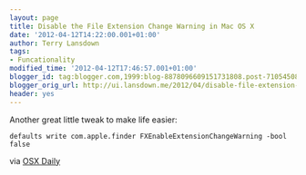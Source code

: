 ```yaml
---
layout: page
title: Disable the File Extension Change Warning in Mac OS X
date: '2012-04-12T14:22:00.001+01:00'
author: Terry Lansdown
tags:
- Funcationality
modified_time: '2012-04-12T17:46:57.001+01:00'
blogger_id: tag:blogger.com,1999:blog-8878096609151731808.post-7105450878054999740
blogger_orig_url: http://ui.lansdown.me/2012/04/disable-file-extension-change-warning.html
header: yes
---
```


Another great little tweak to make life easier:

```
defaults write com.apple.finder FXEnableExtensionChangeWarning -bool false
```

via [OSX Daily][1]

[1]: http://osxdaily.com/2012/04/11/disable-the-file-extension-change-warning-in-mac-os-x/